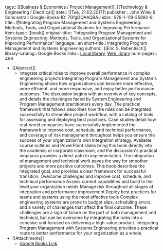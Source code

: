 tags:: [[Business & Economics / Project Management]], [[Technology & Engineering / Electrical]]
date:: [[Tue, 21.02.2017]]
publisher:: John Wiley & Sons
extra:: Google-Books-ID: 7GfgDQAAQBAJ
isbn:: 978-1-119-25892-6
title:: @Integrating Program Management and Systems Engineering: Methods, Tools, and Organizational Systems for Improving Performance
item-type:: [[book]]
original-title:: "Integrating Program Management and Systems Engineering: Methods, Tools, and Organizational Systems for Improving Performance"
language:: en
short-title:: Integrating Program Management and Systems Engineering
authors:: [[Eric S. Rebentisch]]
library-catalog:: Google Books
links:: [Local library](zotero://select/library/items/3Z29LN22), [Web library](https://www.zotero.org/users/6520516/items/3Z29LN22)
num-pages:: 456

- [[Abstract]]
	- Integrate critical roles to improve overall performance in complex engineering projects Integrating Program Management and Systems Engineering shows how organizations can become more effective, more efficient, and more responsive, and enjoy better performance outcomes. The discussion begins with an overview of key concepts, and details the challenges faced by System Engineering and Program Management practitioners every day. The practical framework that follows describes how the roles can be integrated successfully to streamline project workflow, with a catalog of tools for assessing and deploying best practices. Case studies detail how real-world companies have successfully implemented the framework to improve cost, schedule, and technical performance, and coverage of risk management throughout helps you ensure the success of your organization's own integration strategy. Available course outlines and PowerPoint slides bring this book directly into the academic or corporate classroom, and the discussion's practical emphasis provides a direct path to implementation. The integration of management and technical work paves the way for smoother projects and more positive outcomes. This book describes the integrated goal, and provides a clear framework for successful transition.  Overcome challenges and improve cost, schedule, and technical performance Assess current capabilities and build to the level your organization needs Manage risk throughout all stages of integration and performance improvement Deploy best practices for teams and systems using the most effective tools  Complex engineering systems are prone to budget slips, scheduling errors, and a variety of challenges that affect the final outcome. These challenges are a sign of failure on the part of both management and technical, but can be overcome by integrating the roles into a cohesive unit focused on delivering a high-value product. Integrating Program Management with Systems Engineering provides a practical route to better performance for your organization as a whole.
- [[Attachments]]
	- [Google Books Link](https://books.google.ae/books?id=7GfgDQAAQBAJ)